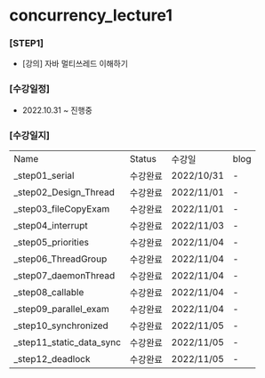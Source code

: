 # concurrency_lecture1

### [STEP1]
- [강의] 자바 멀티쓰레드 이해하기

### [수강일정]
- 2022.10.31 ~ 진행중
   
### [수강일지]
| | | | |
|-|-|-|-|
|Name|Status|수강일|blog|
|_step01_serial|수강완료|2022/10/31|-|
|_step02_Design_Thread|수강완료|2022/11/01|-|
|_step03_fileCopyExam|수강완료|2022/11/01|-|
|_step04_interrupt|수강완료|2022/11/03|-|
|_step05_priorities|수강완료|2022/11/04|-|
|_step06_ThreadGroup|수강완료|2022/11/04|-|
|_step07_daemonThread|수강완료|2022/11/04|-|
|_step08_callable|수강완료|2022/11/04|-|
|_step09_parallel_exam|수강완료|2022/11/04|-|
|_step10_synchronized|수강완료|2022/11/05|-|
|_step11_static_data_sync|수강완료|2022/11/05|-|
|_step12_deadlock|수강완료|2022/11/05|-|
